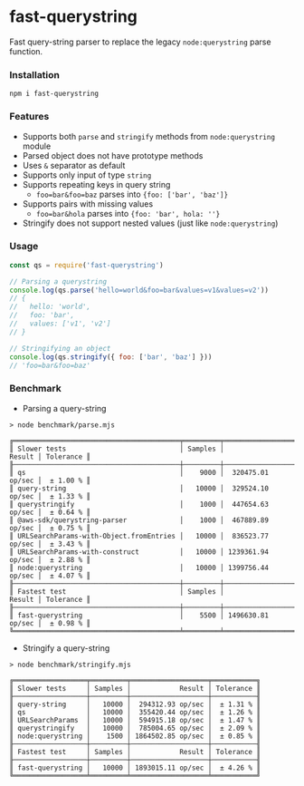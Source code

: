 # fast-querystring

Fast query-string parser to replace the legacy `node:querystring` parse function.

### Installation

```
npm i fast-querystring
```

### Features

- Supports both `parse` and `stringify` methods from `node:querystring` module
- Parsed object does not have prototype methods
- Uses `&` separator as default
- Supports only input of type `string`
- Supports repeating keys in query string
  - `foo=bar&foo=baz` parses into `{foo: ['bar', 'baz']}`
- Supports pairs with missing values
  - `foo=bar&hola` parses into `{foo: 'bar', hola: ''}`
- Stringify does not support nested values (just like `node:querystring`)

### Usage

```javascript
const qs = require('fast-querystring')

// Parsing a querystring
console.log(qs.parse('hello=world&foo=bar&values=v1&values=v2'))
// {
//   hello: 'world',
//   foo: 'bar',
//   values: ['v1', 'v2']
// }

// Stringifying an object
console.log(qs.stringify({ foo: ['bar', 'baz'] }))
// 'foo=bar&foo=baz'
```

### Benchmark

- Parsing a query-string

```
> node benchmark/parse.mjs

╔═════════════════════════════════════════╤═════════╤═══════════════════╤═══════════╗
║ Slower tests                            │ Samples │            Result │ Tolerance ║
╟─────────────────────────────────────────┼─────────┼───────────────────┼───────────╢
║ qs                                      │    9000 │  320475.01 op/sec │  ± 1.00 % ║
║ query-string                            │   10000 │  329524.10 op/sec │  ± 1.33 % ║
║ querystringify                          │    1000 │  447654.63 op/sec │  ± 0.64 % ║
║ @aws-sdk/querystring-parser             │    1000 │  467889.89 op/sec │  ± 0.75 % ║
║ URLSearchParams-with-Object.fromEntries │   10000 │  836523.77 op/sec │  ± 3.43 % ║
║ URLSearchParams-with-construct          │   10000 │ 1239361.94 op/sec │  ± 2.88 % ║
║ node:querystring                        │   10000 │ 1399756.44 op/sec │  ± 4.07 % ║
╟─────────────────────────────────────────┼─────────┼───────────────────┼───────────╢
║ Fastest test                            │ Samples │            Result │ Tolerance ║
╟─────────────────────────────────────────┼─────────┼───────────────────┼───────────╢
║ fast-querystring                        │    5500 │ 1496630.81 op/sec │  ± 0.98 % ║
╚═════════════════════════════════════════╧═════════╧═══════════════════╧═══════════╝
```

- Stringify a query-string

```
> node benchmark/stringify.mjs

╔══════════════════╤═════════╤═══════════════════╤═══════════╗
║ Slower tests     │ Samples │            Result │ Tolerance ║
╟──────────────────┼─────────┼───────────────────┼───────────╢
║ query-string     │   10000 │  294312.93 op/sec │  ± 1.31 % ║
║ qs               │   10000 │  355420.44 op/sec │  ± 1.26 % ║
║ URLSearchParams  │   10000 │  594915.18 op/sec │  ± 1.47 % ║
║ querystringify   │   10000 │  785004.65 op/sec │  ± 2.09 % ║
║ node:querystring │    1500 │ 1864502.85 op/sec │  ± 0.85 % ║
╟──────────────────┼─────────┼───────────────────┼───────────╢
║ Fastest test     │ Samples │            Result │ Tolerance ║
╟──────────────────┼─────────┼───────────────────┼───────────╢
║ fast-querystring │   10000 │ 1893015.11 op/sec │  ± 4.26 % ║
╚══════════════════╧═════════╧═══════════════════╧═══════════╝
```
